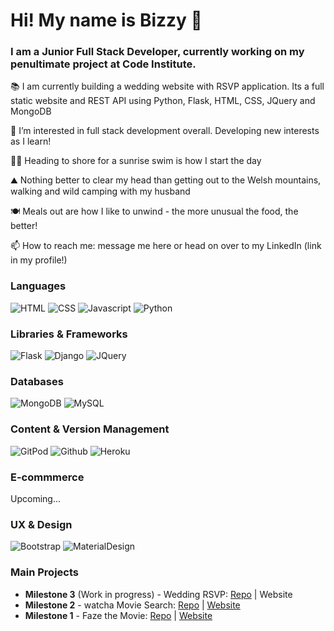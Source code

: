 # Hi! My name is Bizzy 👋

### I am a Junior Full Stack Developer, currently working on my penultimate project at Code Institute. 

📚 I am currently building a wedding website with RSVP application. Its a full static website and REST API using Python, Flask, HTML, CSS, JQuery and MongoDB

👀 I’m interested in full stack development overall. Developing new interests as I learn!

🏊‍♀️ Heading to shore for a sunrise swim is how I start the day

⛰️ Nothing better to clear my head than getting out to the Welsh mountains, walking and wild camping with my husband

🍽️ Meals out are how I like to unwind - the more unusual the food, the better!

📫 How to reach me: message me here or head on over to my LinkedIn (link in my profile!)

### **Languages**
![HTML](https://img.shields.io/static/v1?label=HTML&message=5&style=flat&color=E34F26&logo=html5)
![CSS](https://img.shields.io/static/v1?label=CSS&message=3&style=flat&color=1572B6&logo=css3)
![Javascript](https://img.shields.io/static/v1?label=JavaScript&message=ES8&style=flat&color=F7DF1E&logo=JavaScript)
![Python](https://img.shields.io/static/v1?label=Python&message=3&style=flat&color=3776AB&logo=PYTHON)

### **Libraries & Frameworks**
![Flask](https://img.shields.io/static/v1?label=Flask&message=1.1.2&style=flat&color=000000&logo=flask)
![Django](https://img.shields.io/static/v1?label=Django&message=3.0.8&style=flat&color=092E20&logo=django)
![JQuery](https://img.shields.io/static/v1?label=JQuery&message=3.5.1&style=flat&color=0769AD&logo=jquery)

### **Databases**
![MongoDB](https://img.shields.io/static/v1?label=MongoDB&message=4.2.8&style=flat&color=47A248&logo=mongodb)
![MySQL](https://img.shields.io/static/v1?label=MySQL&message=8&style=flat&color=4479A1&logo=mysql)

### **Content & Version Management**
![GitPod](https://img.shields.io/static/v1?label=GitPod&message=🌙&style=flat&color=1AA6E4&logo=gitpod)
![Github](https://img.shields.io/static/v1?label=GitHub&message=🪐&style=flat&color=181717&logo=github)
![Heroku](https://img.shields.io/static/v1?label=Heroku&message=👽&style=flat&color=430098&logo=heroku)

### **E-commmerce**
Upcoming...

### **UX & Design**
![Bootstrap](https://img.shields.io/static/v1?label=Bootstrap&message=🎨&style=flat&color=563D7C&logo=bootstrap)
![MaterialDesign](https://img.shields.io/static/v1?label=MaterialDesign&message=🎨&style=flat&color=757575&logo=material-design)

### **Main Projects**
- **Milestone 3** (Work in progress) - Wedding RSVP: [Repo](https://github.com/bizlett/wedding-rsvp) |  Website
- **Milestone 2** - watcha Movie Search: [Repo](https://github.com/bizlett/watcha-movie-search) | [Website](https://bizlett.github.io/watcha-movie-search/)
- **Milestone 1** - Faze the Movie: [Repo](https://github.com/bizlett/faze-movie) | [Website](https://bizlett.github.io/faze-movie/)

<!---
bizlett/bizlett is a ✨ special ✨ repository because its `README.md` (this file) appears on your GitHub profile.
You can click the Preview link to take a look at your changes.
--->
